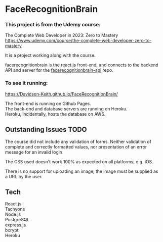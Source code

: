 # FaceRecognitionBrain

### This project is from the Udemy course: <br>

The Complete Web Developer in 2023: Zero to Mastery <br>
https://www.udemy.com/course/the-complete-web-developer-zero-to-mastery

It is a project working along with the course.<br>

facerecognitionbrain is the react.js front-end, and connects to the backend API and server for
the [facerecognitionbrain-api](https://github.com/Davidson-Keith/FaceRecognitionBrain-API) repo.

### To see it running:<br>

https://Davidson-Keith.github.io/FaceRecognitionBrain/

The front-end is running on Github Pages.<br>
The back-end and database servers are running on Heroku. <br>
Heroku, incidentally, hosts the database on AWS.

## Outstanding Issues TODO

The course did not include any validation of forms. Neither validation of complete and correctly formatted values, nor
presentation of an error message for an invalid login.

The CSS used doesn't work 100% as expected on all platforms, e.g. iOS.

There is no support for uploading an image, the image must be supplied as a URL by the user.

## Tech

React.js  
Tachyons  
Node.js  
PostgreSQL  
express.js  
bcrypt  
Heroku
